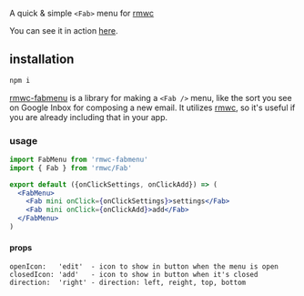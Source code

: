 A quick & simple `<Fab>` menu for [rmwc](https://jamesmfriedman.github.io/rmwc/)

You can see it in action [here](http://konsumer.js.org/rmwc-fabmenu/).


## installation

```sh
npm i
```

[rmwc-fabmenu](https://github.com/konsumer/rmwc-fabmenu) is a library for making a `<Fab />` menu, like the sort you see on Google Inbox for composing a new email. It utilizes [rmwc](https://jamesmfriedman.github.io/rmwc/), so it's useful if you are already including that in your app.

### usage

```jsx
import FabMenu from 'rmwc-fabmenu'
import { Fab } from 'rmwc/Fab'

export default ({onClickSettings, onClickAdd}) => (
  <FabMenu>
    <Fab mini onClick={onClickSettings}>settings</Fab>
    <Fab mini onClick={onClickAdd}>add</Fab>
  </FabMenu>
)
```

#### props

```
openIcon:   'edit'  - icon to show in button when the menu is open
closedIcon: 'add'   - icon to show in button when it's closed
direction:  'right' - direction: left, reight, top, bottom
```
